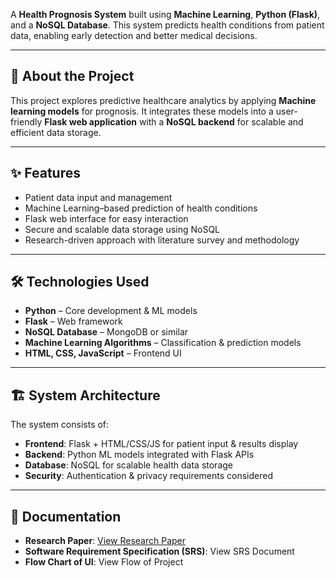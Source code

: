 A **Health Prognosis System** built using **Machine Learning**, **Python (Flask)**, and a **NoSQL Database**. This system predicts health conditions from patient data, enabling early detection and better medical decisions.

---

## 📌 About the Project

This project explores predictive healthcare analytics by applying **Machine learning models** for prognosis. It integrates these models into a user-friendly **Flask web application** with a **NoSQL backend** for scalable and efficient data storage.

---

## ✨ Features

- Patient data input and management  
- Machine Learning–based prediction of health conditions  
- Flask web interface for easy interaction  
- Secure and scalable data storage using NoSQL  
- Research-driven approach with literature survey and methodology  

---

## 🛠 Technologies Used

- **Python** – Core development & ML models  
- **Flask** – Web framework  
- **NoSQL Database** – MongoDB or similar  
- **Machine Learning Algorithms** – Classification & prediction models  
- **HTML, CSS, JavaScript** – Frontend UI  

---

## 🏗 System Architecture

The system consists of:

- **Frontend**: Flask + HTML/CSS/JS for patient input & results display  
- **Backend**: Python ML models integrated with Flask APIs  
- **Database**: NoSQL for scalable health data storage  
- **Security**: Authentication & privacy requirements considered  

---

## 📑 Documentation

- **Research Paper**: [View Research Paper](Research_paper.pdf)  
- **Software Requirement Specification (SRS)**: View SRS Document  
- **Flow Chart of UI**: View Flow of Project 
